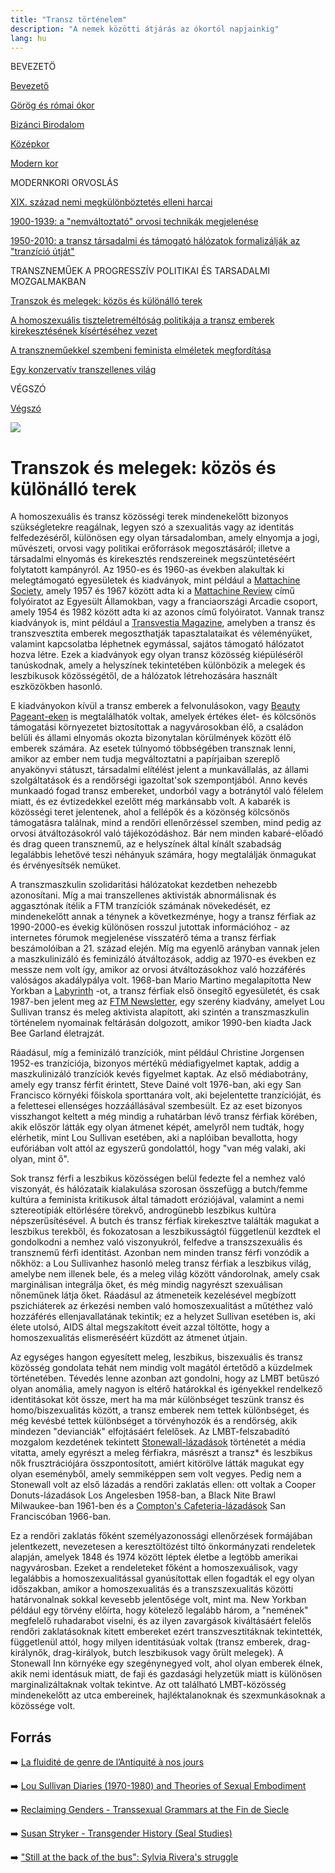 ```yaml
---
title: "Transz történelem"
description: "A nemek közötti átjárás az ókortól napjainkig"
lang: hu
---
```


<div class="floating-columns">

<div class="floating-bar">


BEVEZETÖ

[Bevezető](/#/entry?id=transz-tortenelem)

[Görög és római ókor](/#/entry?id=transz-tortenelem-gorog-es-romai-okor)

[Bizánci Birodalom](/#/entry?id=transz-tortenelem-bizanci-birodalom)

[Középkor](/#/entry?id=transz-tortenelem-kozepkor)

[Modern kor](/#/entry?id=transz-tortenelem-modern-kor)

MODERNKORI ORVOSLÁS

[XIX. század nemi megkülönböztetés elleni harcai](/#/entry?id=transz-tortenelem-xix-szazad)

[1900-1939: a "nemváltoztató" orvosi technikák megjelenése](/#/entry?id=transz-tortenelem-nemvaltoztato-orvosi-technikak-megjelenese)

[1950-2010: a transz társadalmi és támogató hálózatok formalizálják az "tranzíció útját"](/#/entry?id=transz-tortenelem-xx-szazad)

TRANSZNEMŰEK A PROGRESSZÍV POLITIKAI ÉS TARSADALMI MOZGALMAKBAN

[Transzok és melegek: közös és különálló terek](/#/entry?id=transz-tortenelem-transzok-es-melegek)

[A homoszexuális tiszteletreméltóság politikája a transz emberek kirekesztésének kísértéséhez vezet](/#/entry?id=transz-tortenelem-meleg-tisztelet-transz-kirekesztes)

[A transzneműekkel szembeni feminista elméletek megfordítása](/#/entry?id=transz-tortenelem-feminista-elmeletek-megforditasa)

[Egy konzervatív transzellenes világ](/#/entry?id=transz-tortenelem-konzervativ-transzellenes-vilag)

VÉGSZÓ

[Végszó](/#/entry?id=transz-tortenelem-konkluzio)


</div>

<div class="wiki-content">

<div class="header-image"><img src="assets/images/undraw_moving.svg" /></div>

# Transzok és melegek: közös és különálló terek
A homoszexuális és transz közösségi terek mindenekelőtt bizonyos szükségletekre reagálnak, legyen szó a szexualitás vagy az identitás felfedezéséről, különösen egy olyan társadalomban, amely elnyomja a jogi, művészeti, orvosi vagy politikai erőforrások megosztásáról; illetve a társadalmi elnyomás és kirekesztés rendszereinek megszüntetéséért folytatott kampányról. Az 1950-es és 1960-as években alakultak ki melegtámogató egyesületek és kiadványok, mint például a [Mattachine Society](https://en.wikipedia.org/wiki/Mattachine_Society), amely 1957 és 1967 között adta ki a [Mattachine Review](https://guides.loc.gov/lgbtq-studies/before-stonewall/mattachine) című folyóiratot az Egyesült Államokban, vagy a franciaországi Arcadie csoport, amely 1954 és 1982 között adta ki az azonos című folyóiratot. Vannak transz kiadványok is, mint például a [Transvestia Magazine](https://vault.library.uvic.ca/collections/6576cedf-1282-4089-8351-08f73f4199b4), amelyben a transz és transzvesztita emberek megoszthatják tapasztalataikat és véleményüket, valamint kapcsolatba léphetnek egymással, sajátos támogató hálózatot hozva létre. Ezek a kiadványok egy olyan transz közösség kiépüléséről tanúskodnak, amely a helyszínek tekintetében különbözik a melegek és leszbikusok közösségétől, de a hálózatok létrehozására használt eszközökben hasonló.

E kiadványokon kívül a transz emberek a felvonulásokon, vagy [Beauty Pageant-eken](https://en.wikipedia.org/wiki/Beauty_pageant) is megtalálhatók voltak, amelyek értékes élet- és kölcsönös támogatási környezetet biztosítottak a nagyvárosokban élő, a családon belüli és állami elnyomás okozta bizonytalan körülmények között élő emberek számára. Az esetek túlnyomó többségében transznak lenni, amikor az ember nem tudja megváltoztatni a papírjaiban szereplő anyakönyvi státuszt, társadalmi elítélést jelent a munkavállalás, az állami szolgáltatások és a rendőrségi igazoltat'sok szempontjából. Anno kevés munkaadó fogad transz embereket, undorból vagy a botránytól való félelem miatt, és ez évtizedekkel ezelőtt még markánsabb volt. A kabarék is közösségi teret jelentenek, ahol a fellépők és a közönség kölcsönös támogatásra találnak, mind a rendőri ellenőrzéssel szemben, mind pedig az orvosi átváltozásokról való tájékozódáshoz. Bár nem minden kabaré-előadó és drag queen transznemű, az e helyszínek által kínált szabadság legalábbis lehetővé teszi néhányuk számára, hogy megtalálják önmagukat és érvényesítsék nemüket.

A transzmaszkulin szolidaritási hálózatokat kezdetben nehezebb azonosítani. Míg a mai transzellenes aktivisták abnormálisnak és aggasztónak ítélik a FTM tranzíciók számának növekedését, ez mindenekelőtt annak a ténynek a következménye, hogy a transz férfiak az 1990-2000-es évekig különösen rosszul jutottak információhoz - az internetes fórumok megjelenése visszatérő téma a transz férfiak beszámolóiban a 21. század elején. Míg ma egyenlő arányban vannak jelen a maszkulinizáló és feminizáló átváltozások, addig az 1970-es években ez messze nem volt így, amikor az orvosi átváltozásokhoz való hozzáférés valóságos akadálypálya volt. 1968-ban Mario Martino megalapította New Yorkban a [Labyrinth](https://en.wikipedia.org/wiki/Mario_Martino) -ot, a transz férfiak első önsegítő egyesületét, és csak 1987-ben jelent meg az [FTM Newsletter](https://vault.library.uvic.ca/collections/d13ed5ae-6ea3-4cb8-b72a-4a5c794982b6), egy szerény kiadvány, amelyet Lou Sullivan transz és meleg aktivista alapított, aki szintén a transzmaszkulin történelem nyomainak feltárásán dolgozott, amikor 1990-ben kiadta Jack Bee Garland életrajzát.

Ráadásul, míg a feminizáló tranzíciók, mint például Christine Jorgensen 1952-es tranzíciója, bizonyos mértékű médiafigyelmet kaptak, addig a maszkulinizáló tranzíciók kevés figyelmet kaptak. Az első médiabotrány, amely egy transz férfit érintett, Steve Dainé volt 1976-ban, aki egy San Francisco környéki főiskola sporttanára volt, aki bejelentette tranzícióját, és a felettesei ellenséges hozzáállásával szembesült. Ez az eset bizonyos visszhangot keltett a még mindig a ruhatárban lévő transz férfiak körében, akik először látták egy olyan átmenet képét, amelyről nem tudták, hogy elérhetik, mint Lou Sullivan esetében, aki a naplóiban bevallotta, hogy eufóriában volt attól az egyszerű gondolattól, hogy "van még valaki, aki olyan, mint ő".

Sok transz férfi a leszbikus közösségen belül fedezte fel a nemhez való viszonyát, és hálózataik kialakulása szorosan összefügg a butch/femme kultúra a feminista kritikusok által támadott eróziójával, valamint a nemi sztereotípiák eltörlésére törekvő, androgünebb leszbikus kultúra népszerűsítésével. A butch és transz férfiak kirekesztve találták magukat a leszbikus terekből, és fokozatosan a leszbikusságtól függetlenül kezdtek el gondolkodni a nemhez való viszonyukról, felfedve a transzszexuális és transznemű férfi identitást. Azonban nem minden transz férfi vonzódik a nőkhöz: a Lou Sullivanhez hasonló meleg transz férfiak a leszbikus világ, amelybe nem illenek bele, és a meleg világ között vándorolnak, amely csak marginálisan integrálja őket, és még mindig nagyrészt szexuálisan nőneműnek látja őket. Ráadásul az átmeneteik kezelésével megbízott pszichiáterek az érkezési nemben való homoszexualitást a műtéthez való hozzáférés ellenjavallatának tekintik; ez a helyzet Sullivan esetében is, aki élete utolsó, AIDS által megszakított éveit azzal töltötte, hogy a homoszexualitás elismeréséért küzdött az átmenet útjain.

Az egységes hangon egyesített meleg, leszbikus, biszexuális és transz közösség gondolata tehát nem mindig volt magától értetődő a küzdelmek történetében. Tévedés lenne azonban azt gondolni, hogy az LMBT betűszó olyan anomália, amely nagyon is eltérő határokkal és igényekkel rendelkező identitásokat köt össze, mert ha ma már különbséget teszünk transz és homo/biszexualitás között, a transz emberek nem tettek különbséget, és még kevésbé tettek különbséget a törvényhozók és a rendőrség, akik mindezen "devianciák" elfojtásáért felelősek. Az LMBT-felszabadító mozgalom kezdetének tekintett [Stonewall-lázadások](https://en.wikipedia.org/wiki/Stonewall_riots) történetét a média vitatta, amely egyrészt a meleg férfiakra, másrészt a transz* és leszbikus nők frusztrációjára összpontosított, amiért kitörölve látták magukat egy olyan eseményből, amely semmiképpen sem volt vegyes. Pedig nem a Stonewall volt az első lázadás a rendőri zaklatás ellen: ott voltak a Cooper Donuts-lázadások Los Angelesben 1958-ban, a Black Nite Brawl Milwaukee-ban 1961-ben és a [Compton's Cafeteria-lázadások](https://www.theguardian.com/lifeandstyle/2019/jun/21/stonewall-san-francisco-riot-tenderloin-neighborhood-trans-women) San Franciscóban 1966-ban.

Ez a rendőri zaklatás főként személyazonossági ellenőrzések formájában jelentkezett, nevezetesen a keresztöltözést tiltó önkormányzati rendeletek alapján, amelyek 1848 és 1974 között léptek életbe a legtöbb amerikai nagyvárosban. Ezeket a rendeleteket főként a homoszexuálisok, vagy legalábbis a homoszexualitással gyanúsítottak ellen fogadták el egy olyan időszakban, amikor a homoszexualitás és a transzszexualitás közötti határvonalnak sokkal kevesebb jelentősége volt, mint ma. New Yorkban például egy törvény előírta, hogy kötelező legalább három, a "nemének" megfelelő ruhadarabot viselni, és az ilyen zavargások kiváltásáért felelős rendőri zaklatásoknak kitett embereket ezért transzvesztitáknak tekintették, függetlenül attól, hogy milyen identitásúak voltak (transz emberek, drag-királynők, drag-királyok, butch leszbikusok vagy őrült melegek). A Stonewall Inn környéke egy szegénynegyed volt, ahol olyan emberek élnek, akik nemi identásuk miatt, de faji és gazdasági helyzetük miatt is különösen marginalizáltaknak voltak tekintve. Az ott található LMBT-közösség mindenekelőtt az utca embereinek, hajléktalanoknak és szexmunkásoknak a közössége volt.




## Forrás

➡️ [La fluidité de genre de l’Antiquité à nos jours](https://institutlaboetie.fr/wp-content/uploads/2023/06/NOTE-ILB-LGBT-1.pdf)

➡️ [Lou Sullivan Diaries (1970-1980) and Theories of Sexual Embodiment](https://link.springer.com/book/10.1007/978-3-319-63034-2)

️➡️ [Reclaiming Genders - Transsexual Grammars at the Fin de Siecle](https://www.bloomsbury.com/au/reclaiming-genders-9781474292825/)

➡️ [Susan Stryker - Transgender History (Seal Studies)](https://www.amazon.com/Transgender-History-second-Todays-Revolution/dp/158005689X)

➡️ ["Still at the back of the bus": Sylvia Rivera's struggle](https://www.researchgate.net/publication/237033838_Still_at_the_back_of_the_bus_Sylvia_Rivera's_struggle)

</div>